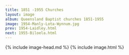 ```yaml
---
title: 1851 -1955 Churches
layout: image
album: Queensland Baptist churches 1851-1955
image: 1954-Manly-Lota-Wynnum.jpg
prev: 1954-Laidley.html
next: 1955-Biloela.html
---
```

 {% include image-head.md %}
{% include image.html %}